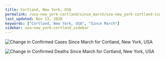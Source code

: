 ```yaml
---
title: Cortland, New York, USA
permalink: /usa-new_york-cortland/since_march/usa-new_york-cortland-since_march.html
last_updated: Nov 13, 2020
keywords: ["Cortland, New York, USA", "Since March"]
sidebar: usa-new_york-cortland_sidebar
---
```


![Change in Confirmed Cases Since March for Cortland, New York, USA](/covid_tracker/images/graphs/usa-new_york-cortland-delta_confirmed-since_march_graph.png)

![Change in Confirmed Deaths Since March for Cortland, New York, USA](/covid_tracker/images/graphs/usa-new_york-cortland-delta_deaths-since_march_graph.png)
